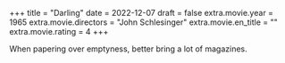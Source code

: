 +++
title = "Darling"
date = 2022-12-07
draft = false
extra.movie.year = 1965
extra.movie.directors = "John Schlesinger"
extra.movie.en_title = ""
extra.movie.rating = 4
+++

When papering over emptyness, better bring a lot of magazines.<!-- more -->
